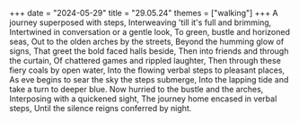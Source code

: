 +++
date = "2024-05-29"
title = "29.05.24"
themes = ["walking"]
+++
A journey superposed with steps,
Interweaving 'till it's full and brimming,
Intertwined in conversation or a gentle look,
To green, bustle and horizoned seas,
Out to the olden arches by the streets,
Beyond the humming glow of signs,
That greet the bold faced halls beside,
Then into friends and through the curtain,
Of chattered games and rippled laughter,
Then through these fiery coals by open water,
Into the flowing verbal steps to pleasant places,
As eve begins to sear the sky the steps submerge,
Into the lapping tide and take a turn to deeper blue.
Now hurried to the bustle and the arches,
Interposing with a quickened sight,
The journey home encased in verbal steps,
Until the silence reigns conferred by night.
